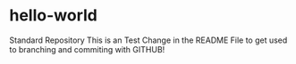 # hello-world
Standard Repository
This is an Test Change in the README File to get used to branching and commiting with GITHUB!
